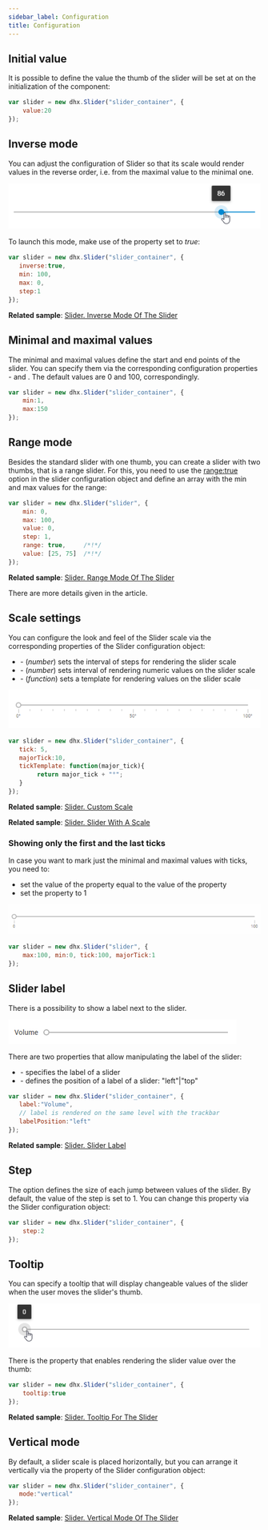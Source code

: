 ```yaml
---
sidebar_label: Configuration
title: Configuration
---          
```


Initial value
---------------

It is possible to define the value the thumb of the slider will be set at on the initialization of the component:

~~~js
var slider = new dhx.Slider("slider_container", { 
    value:20
});
~~~

Inverse mode
------------

You can adjust the configuration of Slider so that its scale would render values in the reverse order, i.e. from the maximal value to the minimal one.

![](../assets/slider/inverse_mode.png)

To launch this mode, make use of the [](slider/api/slider_inverse_config.md) property set to *true*:

~~~js
var slider = new dhx.Slider("slider_container", { 
   inverse:true,
   min: 100,
   max: 0,
   step:1
});
~~~

**Related sample**: [Slider. Inverse Mode Of The Slider](https://snippet.dhtmlx.com/xm8e84s2)


Minimal and maximal values
------------------------------------------

The minimal and maximal values define the start and end points of the slider. You can specify them via the corresponding configuration properties - [](slider/api/slider_min_config.md) and [](slider/api/slider_max_config.md). The default values are 0 and 100, correspondingly.

~~~js
var slider = new dhx.Slider("slider_container", { 
    min:1,
    max:150
});
~~~

Range mode
------------------

Besides the standard slider with one thumb, you can create a slider with two thumbs, that is a range slider. For this, you need to use the [range:true](slider/api/slider_range_config.md) option in the slider configuration object and
define an array with the min and max values for the range:

~~~js
var slider = new dhx.Slider("slider", {
    min: 0,
    max: 100,
    value: 0,
    step: 1,
    range: true,     /*!*/
    value: [25, 75]  /*!*/
});
~~~

**Related sample**: [Slider. Range Mode Of The Slider](https://snippet.dhtmlx.com/nfdr84oy)

There are more details given in the [](slider/range_slider.md) article.

Scale settings
-----------------

You can configure the look and feel of the Slider scale via the corresponding properties of the Slider configuration object:

- [](slider/api/slider_tick_config.md) - (<i>number</i>) sets the interval of steps for rendering the slider scale
- [](slider/api/slider_majortick_config.md) - (<i>number</i>) sets interval of rendering numeric values on the slider scale
- [](slider/api/slider_ticktemplate_config.md) - (<i>function</i>) sets a template for rendering values on the slider scale

![](../assets/slider/scale.png)

~~~js
var slider = new dhx.Slider("slider_container", { 
   tick: 5,
   majorTick:10,
   tickTemplate: function(major_tick){
        return major_tick + "°";
   } 
});
~~~

**Related sample**: [Slider. Custom Scale](https://snippet.dhtmlx.com/jsfxnplp)

**Related sample**: [Slider. Slider With A Scale](https://snippet.dhtmlx.com/4a6l7cyy)

### Showing only the first and the last ticks

In case you want to mark just the minimal and maximal values with ticks, you need to: 

- set the value of the [](slider/api/slider_tick_config.md) property equal to the value of the [](slider/api/slider_max_config.md) property
- set the [](slider/api/slider_majortick_config.md) property to 1

![](../assets/slider/min_max_ticks_only.png)

~~~js
var slider = new dhx.Slider("slider", { 
    max:100, min:0, tick:100, majorTick:1
});
~~~

Slider label
-------------

There is a possibility to show a label next to the slider. 

![](../assets/slider/slider_label.png)

There are two properties that allow manipulating the label of the slider: 

- [](slider/api/slider_label_config.md) - specifies the label of a slider
- [](slider/api/slider_labelposition_config.md) - defines the position of a label of a slider: "left"|"top"

~~~js
var slider = new dhx.Slider("slider_container", { 
   label:"Volume",
   // label is rendered on the same level with the trackbar
   labelPosition:"left"
});
~~~

**Related sample**: [Slider. Slider Label](https://snippet.dhtmlx.com/4o7yttam)

Step  
-----------------

The [](slider/api/slider_step_config.md) option defines the size of each jump between values of the slider. By default, the value of the step is set to 1. You can change this property via the Slider configuration object:

~~~js
var slider = new dhx.Slider("slider_container", { 
    step:2
});
~~~

Tooltip
--------------------

You can specify a tooltip that will display changeable values of the slider when the user moves the slider's thumb. 

![](../assets/slider/tooltip.png)

There is the [](slider/api/slider_tooltip_config.md) property that enables rendering the slider value over the thumb:

~~~js
var slider = new dhx.Slider("slider_container", { 
    tooltip:true
});
~~~

**Related sample**: [Slider. Tooltip For The Slider](https://snippet.dhtmlx.com/sxh66mnu)

Vertical mode
---------------

By default, a slider scale is placed horizontally, but you can arrange it vertically via the [](slider/api/slider_mode_config.md) property of the Slider configuration object:

~~~js
var slider = new dhx.Slider("slider_container", { 
   mode:"vertical"
});
~~~

**Related sample**: [Slider. Vertical Mode Of The Slider](https://snippet.dhtmlx.com/rjborkca)



